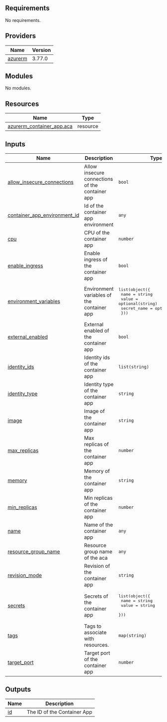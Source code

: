 <!-- BEGIN_TF_DOCS -->
## Requirements

No requirements.

## Providers

| Name | Version |
|------|---------|
| <a name="provider_azurerm"></a> [azurerm](#provider\_azurerm) | 3.77.0 |

## Modules

No modules.

## Resources

| Name | Type |
|------|------|
| [azurerm_container_app.aca](https://registry.terraform.io/providers/hashicorp/azurerm/latest/docs/resources/container_app) | resource |

## Inputs

| Name | Description | Type | Default | Required |
|------|-------------|------|---------|:--------:|
| <a name="input_allow_insecure_connections"></a> [allow\_insecure\_connections](#input\_allow\_insecure\_connections) | Allow insecure connections of the container app | `bool` | `false` | no |
| <a name="input_container_app_environment_id"></a> [container\_app\_environment\_id](#input\_container\_app\_environment\_id) | Id of the container app environment | `any` | n/a | yes |
| <a name="input_cpu"></a> [cpu](#input\_cpu) | CPU of the container app | `number` | `0.25` | no |
| <a name="input_enable_ingress"></a> [enable\_ingress](#input\_enable\_ingress) | Enable ingress of the container app | `bool` | `false` | no |
| <a name="input_environment_variables"></a> [environment\_variables](#input\_environment\_variables) | Environment variables of the container app | <pre>list(object({<br>    name        = string<br>    value       = optional(string)<br>    secret_name = optional(string)<br>  }))</pre> | `[]` | no |
| <a name="input_external_enabled"></a> [external\_enabled](#input\_external\_enabled) | External enabled of the container app | `bool` | `false` | no |
| <a name="input_identity_ids"></a> [identity\_ids](#input\_identity\_ids) | Identity ids of the container app | `list(string)` | `[]` | no |
| <a name="input_identity_type"></a> [identity\_type](#input\_identity\_type) | Identity type of the container app | `string` | `"SystemAssigned"` | no |
| <a name="input_image"></a> [image](#input\_image) | Image of the container app | `string` | `"mcr.microsoft.com/azuredocs/containerapps-helloworld:latest"` | no |
| <a name="input_max_replicas"></a> [max\_replicas](#input\_max\_replicas) | Max replicas of the container app | `number` | `1` | no |
| <a name="input_memory"></a> [memory](#input\_memory) | Memory of the container app | `string` | `"0.5Gi"` | no |
| <a name="input_min_replicas"></a> [min\_replicas](#input\_min\_replicas) | Min replicas of the container app | `number` | `1` | no |
| <a name="input_name"></a> [name](#input\_name) | Name of the container app | `any` | n/a | yes |
| <a name="input_resource_group_name"></a> [resource\_group\_name](#input\_resource\_group\_name) | Resource group name of the aca | `any` | n/a | yes |
| <a name="input_revision_mode"></a> [revision\_mode](#input\_revision\_mode) | Revision of the container app | `string` | `"Single"` | no |
| <a name="input_secrets"></a> [secrets](#input\_secrets) | Secrets of the container app | <pre>list(object({<br>    name  = string<br>    value = string<br>  }))</pre> | `[]` | no |
| <a name="input_tags"></a> [tags](#input\_tags) | Tags to associate with resources. | `map(string)` | n/a | yes |
| <a name="input_target_port"></a> [target\_port](#input\_target\_port) | Target port of the container app | `number` | `80` | no |

## Outputs

| Name | Description |
|------|-------------|
| <a name="output_id"></a> [id](#output\_id) | The ID of the Container App |
<!-- END_TF_DOCS -->